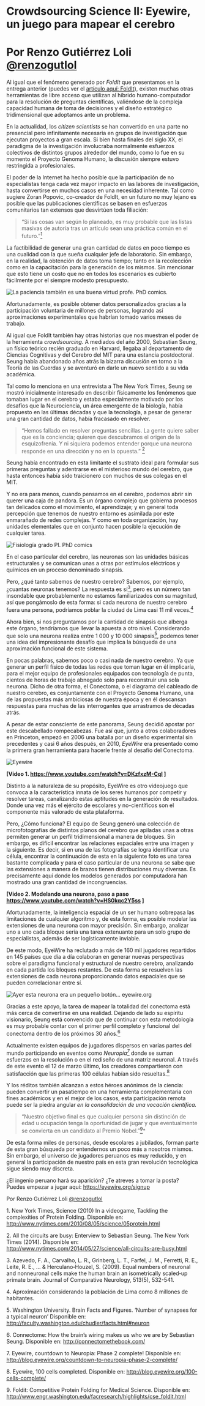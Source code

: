 # Crowdsourcing Science II: Eyewire, un juego para mapear el cerebro

# Por Renzo Gutiérrez Loli [\@renzogutlol](https://twitter.com/renzogutlol)

Al igual que el fenómeno generado por *FoldIt* que presentamos en la
entrega anterior (puedes ver el [artículo aquí: FoldIt](http://utero.pe/2015/02/16/crowdsourcing-science-foldit-la-obra-el-juego-y-arte-de-plegar-proteinas/)),
existen muchas otras herramientas de libre acceso que utilizan al
híbrido humano-computador para la resolución de preguntas científicas,
valiéndose de la compleja capacidad humana de toma de decisiones y el
diseño estratégico tridimensional que adoptamos ante un problema.

En la actualidad, los *citizen scientists* se han convertido en una parte
no presencial pero infinitamente necesaria en grupos de investigación
que ejecutan proyectos a gran escala. Si bien hasta finales del siglo
XX, el paradigma de la investigación involucraba normalmente esfuerzos
colectivos de distintos grupos alrededor del mundo, como lo fue en su
momento el Proyecto Genoma Humano, la discusión siempre estuvo
restringida a profesionales.

El poder de la Internet ha hecho posible que la participación de no
especialistas tenga cada vez mayor impacto en las labores de
investigación, hasta convertirse en muchos casos en una necesidad
inherente. Tal como sugiere Zoran Popovic, co-creador de FoldIt, en un
futuro no muy lejano es posible que las publicaciones científicas se
basen en esfuerzos comunitarios tan extensos que desvirtúen toda
filiación:

> “Si las cosas van según lo planeado, es muy probable que las listas
> masivas de autoría tras un artículo sean una práctica común en el
> futuro.”[<sup>1</sup>](#ref1)

La factibilidad de generar una gran cantidad de datos en poco tiempo es
una cualidad con la que sueña cualquier jefe de laboratorio. Sin
embargo, en la realidad, la obtención de datos toma tiempo; tanto en la
recolección como en la capacitación para la generación de los mismos.
Sin mencionar que esto tiene un costo que no en todos los escenarios es
cubierto fácilmente por el siempre modesto presupuesto.

![La paciencia también es una buena virtud profe. PhD comics.](images/2015-03-25_fig1.png)

Afortunadamente, es posible obtener datos personalizados gracias a la
participación voluntaria de millones de personas, logrando así
aproximaciones experimentales que habrían tomado varios meses de
trabajo.

Al igual que FoldIt también hay otras historias que nos muestran el
poder de la herramienta *crowdsourcing*. A mediados del año 2000,
Sebastian Seung, un físico teórico recién graduado en Harvard, llegaba
al departamento de Ciencias Cognitivas y del Cerebro del MIT para una
estancia postdoctoral. Seung había abandonado años atrás la bizarra
discusión en torno a la Teoría de las Cuerdas y se aventuró en darle un
nuevo sentido a su vida académica.

Tal como lo menciona en una entrevista a The New York Times, Seung se
mostró inicialmente interesado en describir físicamente los fenómenos
que tomaban lugar en el cerebro y estaba especialmente motivado por los
desafíos que la Neurociencia, un área emergente de la biología, había
propuesto en las últimas décadas y que la tecnología, a pesar de generar
una gran cantidad de datos, había fracasado en resolver.

> “Hemos fallado en resolver preguntas sencillas. La gente quiere saber
> que es la conciencia; quieren que descubramos el origen de la
> esquizofrenia.
> Y ni siquiera podemos entender porque una neurona responde en una
> dirección y no en la opuesta.” [<sup>2</sup>](#ref2)

Seung había encontrado en esta limitante el sustrato ideal para formular
sus primeras preguntas y adentrarse en el misterioso mundo del cerebro,
que hasta entonces había sido traicionero con muchos de sus colegas en
el MIT.

Y no era para menos, cuando pensamos en el cerebro, podemos abrir sin
querer una caja de pandora. Es un órgano complejo que gobierna procesos
tan delicados como el movimiento, el aprendizaje; y en general toda
percepción que tenemos de nuestro entorno es asimilada por este
enmarañado de redes complejas. Y como en toda organización, hay unidades
elementales que en conjunto hacen posible la ejecución de cualquier
tarea.

![Fisiología grado PI. PhD comics](images/2015-03-25_fig2.png)

En el caso particular del cerebro, las neuronas son las unidades básicas
estructurales y se comunican unas a otras por estímulos eléctricos y
químicos en un proceso denominado sinapsis.

Pero, ¿qué tanto sabemos de nuestro cerebro? Sabemos, por ejemplo,
¿cuantas neuronas tenemos? La respuesta es sí[<sup>3</sup>](#ref3), pero
es un número tan insondable que probablemente no estamos familiarizados
con su magnitud, así que pongámoslo de esta forma: si cada neurona de
nuestro cerebro fuera una persona, podríamos poblar la ciudad de Lima
casi 11 mil veces.[<sup>4</sup>](#ref4)

Ahora bien, si nos preguntamos por la cantidad de sinapsis que alberga
este órgano, tendríamos que llevar la apuesta a otro nivel. Considerando
que solo una neurona realiza entre 1 000 y 10 000
sinapsis[<sup>5</sup>](#ref5), podemos tener una idea del impresionante
desafío que implica la búsqueda de una aproximación funcional de este
sistema.

En pocas palabras, sabemos poco o casi nada de nuestro cerebro. Ya que
generar un perfil físico de todas las redes que toman lugar en él
implicaría, para el mejor equipo de profesionales equipados con
tecnología de punta, cientos de horas de trabajo abnegado solo para
reconstruir una sola neurona. Dicho de otra forma, el Conectoma, o el
diagrama del cableado de nuestro cerebro, es conjuntamente con el
Proyecto Genoma Humano, una de las propuestas más ambiciosas de nuestra
época y en él descansan respuestas para muchas de las interrogantes que
arrastramos de décadas atrás.

A pesar de estar consciente de este panorama, Seung decidió apostar por
este descabellado rompecabezas. Fue así que, junto a otros colaboradores
en Princeton, empezó en 2006 una batalla por un diseño experimental sin
precedentes y casi 6 años después, en 2010, *EyeWire* era presentado
como la primera gran herramienta para hacerle frente al desafío del
Conectoma.

![Eyewire](images/2015-03-25_fig3.jpg)

**[Video 1. <https://www.youtube.com/watch?v=DKzfxzM-CqI> ]**

Distinto a la naturaleza de su propósito, EyeWire es otro videojuego que
convoca a la característica innata de los seres humanos por competir y
resolver tareas, canalizando estas aptitudes en la generación de
resultados. Donde una vez más el ejército de escolares y no-científicos
son el componente más valorado de esta plataforma.

Pero, ¿Cómo funciona? El equipo de Seung generó una colección de
microfotografías de distintos planos del cerebro que apiladas unas a
otras permiten generar un perfil tridimensional a manera de bloques. Sin
embargo, es difícil encontrar las relaciones espaciales entre una imagen
y la siguiente. Es decir, si en una de las fotografías se logra
identificar una célula, encontrar la continuación de esta en la
siguiente foto es una tarea bastante complicada y para el caso
particular de una neurona se sabe que las extensiones a manera de brazos
tienen distribuciones muy diversas. Es precisamente aquí donde los
modelos generados por computadora han mostrado una gran cantidad de
incongruencias.

**[Video 2. Modelando una neurona, paso a paso
<https://www.youtube.com/watch?v=HS0kqc2Y5ss> ]**

Afortunadamente, la inteligencia espacial de un ser humano sobrepasa las
limitaciones de cualquier algoritmo y, de esta forma, es posible modelar
las extensiones de una neurona con mayor precisión. Sin embargo,
analizar uno a uno cada bloque sería una tarea extenuante para un solo
grupo de especialistas, además de ser logísticamente inviable.

De este modo, EyeWire ha reclutado a más de 160 mil jugadores repartidos
en 145 países que día a día colaboran en generar nuevas perspectivas
sobre el paradigma funcional y estructural de nuestro cerebro,
analizando en cada partida los bloques restantes. De esta forma se
resuelven las extensiones de cada neurona proporcionando datos
espaciales que se pueden correlacionar entre sí.

![Ayer esta neurona era un pequeño botón... eyewire.org](images/2015-03-25_fig4.jpg)

Gracias a este apoyo, la tarea de mapear la totalidad del conectoma
está más cerca de convertirse en una realidad. Dejando de lado su
espíritu visionario, Seung está convencido que de continuar con esta
metodología es muy probable contar con el primer perfil completo y
funcional del conectoma dentro de los próximos 30
años.[<sup>6</sup>](#ref6)

Actualmente existen equipos de jugadores dispersos en varias partes del
mundo participando en eventos como *Neuropia[<sup>7</sup>](#ref7)* donde
se suman esfuerzos en la resolución o en el rediseño de una matriz
neuronal. A través de este evento el 12 de marzo último, los creadores
compartieron con satisfacción que las primeras 100 células habían sido
resueltas.[<sup>8</sup>](#ref8)

Y los réditos también alcanzan a estos héroes anónimos de la ciencia:
pueden convertir un pasatiempo en una herramienta complementaria con
fines académicos y en el mejor de los casos, esta participación remota
puede ser la piedra angular *en la consolidación de una vocación
científica.*

> “Nuestro objetivo final es que cualquier persona sin distinción de edad
> u ocupación tenga la oportunidad de jugar y que eventualmente se
> convierta en un candidato al Premio Nobel.”[<sup>9</sup>](#ref9)*

De esta forma miles de personas, desde escolares a jubilados, forman
parte de esta gran búsqueda por entendernos un poco más a nosotros
mismos. Sin embargo, el universo de jugadores peruanos es muy reducido,
y en general la participación de nuestro país en esta gran revolución
tecnológica sigue siendo muy discreta.

¿El ingenio peruano hará su aparición? ¿Te atreves a tomar la posta?
Puedes empezar a jugar aquí: <https://eyewire.org/signup>

Por Renzo Gutiérrez Loli [\@renzogutlol](https://twitter.com/renzogutlol)

<a name="ref1">1.</a> New York Times, Science (2010) In a videogame,
Tackling the complexities of Protein Folding. Disponible en:
<http://www.nytimes.com/2010/08/05/science/05protein.html>

<a name="ref2">2.</a> All the circuits are busy: Enterview to Sebastian
Seung. The New York Times (2014). Disponible en:
<http://www.nytimes.com/2014/05/27/science/all-circuits-are-busy.html>

<a name="ref3">3.</a> Azevedo, F. A., Carvalho, L. R., Grinberg, L. T.,
Farfel, J. M., Ferretti, R. E., Leite, R. E., ... & Herculano‐Houzel, S.
(2009). Equal numbers of neuronal and nonneuronal cells make the human
brain an isometrically scaled‐up primate brain. Journal of Comparative
Neurology, 513(5), 532-541.

<a name="ref4">4.</a> Aproximación considerando la población de Lima
como 8 millones de habitantes.

<a name="ref5">5.</a> Washington University. Brain Facts and Figures.
‘Number of synapses for a typical neuron’ Disponible en:
<http://faculty.washington.edu/chudler/facts.html#neuron>

<a name="ref6">6.</a> Connectome: How the brain’s wiring makes us who
we are by Sebastian Seung. Disponible en:
<http://connectomethebook.com/>

<a name="ref7">7.</a> Eyewire, countdown to Neuropia: Phase 2 complete!
Disponible en:
<http://blog.eyewire.org/countdown-to-neuropia-phase-2-complete/>

<a name="ref8">8.</a> Eyewire, 100 cells completed. Disponible en:
<http://blog.eyewire.org/100-cells-complete/>

<a name="ref9">9.</a> Foldit: Competitive Protein Folding for Medical
Science. Disponible en:
<http://www.engr.washington.edu/facresearch/highlights/cse_foldit.html>

